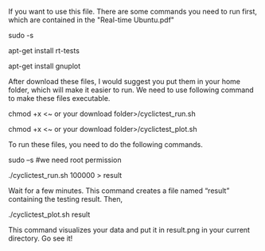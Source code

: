 If you want to use this file. There are some commands you need to run first, which are contained in the "Real-time Ubuntu.pdf"

sudo -s

apt-get install rt-tests

apt-get install gnuplot

After download these files, I would suggest you put them in your home folder, which will make it easier to run. We need to use following command to make these files executable.

chmod +x <~ or your download folder>/cyclictest_run.sh

chmod +x <~ or your download folder>/cyclictest_plot.sh
  
To run these files, you need to do the following commands.

sudo –s #we need root permission

./cyclictest_run.sh 100000 > result

Wait for a few minutes. This command creates a file named “result” containing the testing result. Then,

./cyclictest_plot.sh result

This command visualizes your data and put it in result.png in your current directory. Go see it!
